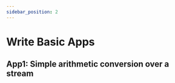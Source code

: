 ```yaml
---
sidebar_position: 2
---
```


# Write Basic Apps

## App1: Simple arithmetic conversion over a stream
